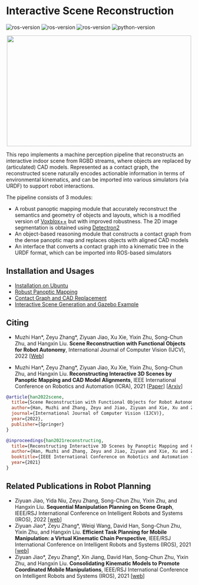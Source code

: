 # Interactive Scene Reconstruction

![ros-version](https://img.shields.io/badge/ubuntu%2016.04+ROS%20kinetic-passing-brightgreen)
![ros-version](https://img.shields.io/badge/ubuntu%2018.04+ROS%20melodic-passing-brightgreen)
![ros-version](https://img.shields.io/badge/ubuntu%2020.04+ROS%20noetic-passing-brightgreen)
![python-version](https://img.shields.io/badge/Python-3.7%2B-blue)

<p align="center">
  <img width="500" height="300" src="assets/motivation.jpg">
</p>

This repo implements a machine perception pipeline that reconstructs an interactive indoor scene from RGBD streams, where objects are replaced by (articulated) CAD models. Represented as a contact graph, the reconstructed scene naturally encodes actionable information in terms of environmental kinematics, and can be imported into various simulators (via URDF) to support robot interactions.

The pipeline consists of 3 modules:
- A robust panoptic mapping module that accurately reconstruct the semantics and geometry of objects and layouts, which is a modified version of [Voxblox++](https://github.com/ethz-asl/voxblox-plusplus) but with improved robustness. The 2D image segmentation is obtained using [Detectron2](https://github.com/facebookresearch/detectron2)
- An object-based reasoning module that constructs a contact graph from the dense panoptic map and replaces objects with aligned CAD models
- An interface that converts a contact graph into a kinematic tree in the URDF format, which can be imported into ROS-based simulators

## Installation and Usages

- [Installation on Ubuntu](assets/INSTALL.md)
- [Robust Panoptic Mapping](mapping/)
- [Contact Graph and CAD Replacement](cad_replacement/)
- [Interactive Scene Generation and Gazebo Example](interactive_scene/)


## Citing

- Muzhi Han\*, Zeyu Zhang\*, Ziyuan Jiao, Xu Xie, Yixin Zhu, Song-Chun Zhu, and Hangxin Liu. **Scene Reconstruction with Functional Objects for Robot Autonomy**, International Journal of Computer Vision (IJCV), 2022  [[Web](https://sites.google.com/view/ijcv2022-reconstruction)]

- Muzhi Han\*, Zeyu Zhang\*, Ziyuan Jiao, Xu Xie, Yixin Zhu, Song-Chun Zhu, and Hangxin Liu. **Reconstructing Interactive 3D Scenes by Panoptic Mapping and CAD Model Alignments**, IEEE International Conference on Robotics and Automation (ICRA), 2021 [[Paper](https://ieeexplore.ieee.org/document/9561546)] [[Arxiv](https://arxiv.org/abs/2103.16095)]

```bibtex
@article{han2022scene,
  title={Scene Reconstruction with Functional Objects for Robot Autonomy},
  author={Han, Muzhi and Zhang, Zeyu and Jiao, Ziyuan and Xie, Xu and Zhu, Yixin and Zhu, Song-Chun and Liu, Hangxin},
  journal={International Journal of Computer Vision (IJCV)},
  year={2022},
  publisher={Springer}
}

@inproceedings{han2021reconstructing,
  title={Reconstructing Interactive 3D Scenes by Panoptic Mapping and CAD Model Alignments},
  author={Han, Muzhi and Zhang, Zeyu and Jiao, Ziyuan and Xie, Xu and Zhu, Yixin and Zhu, Song-Chun and Liu, Hangxin},
  booktitle={IEEE International Conference on Robotics and Automation (ICRA)},
  year={2021}
}
```

## Related Publications in Robot Planning

- Ziyuan Jiao, Yida Niu, Zeyu Zhang, Song-Chun Zhu, Yixin Zhu, and Hangxin Liu. **Sequential Manipulation Planning on Scene Graph**, IEEE/RSJ International Conference on Intelligent Robots and Systems (IROS), 2022 [[web](https://sites.google.com/view/planning-on-graph/home)]
- Ziyuan Jiao\*, Zeyu Zhang\*, Weiqi Wang, David Han, Song-Chun Zhu, Yixin Zhu, and Hangxin Liu. **Efficient Task Planning for Mobile Manipulation: a Virtual Kinematic Chain Perspective**, IEEE/RSJ International Conference on Intelligent Robots and Systems (IROS), 2021 [[web](https://sites.google.com/view/iros2021-vkc/home/vkc-task?authuser=0)]
- Ziyuan Jiao\*, Zeyu Zhang\*, Xin Jiang, David Han, Song-Chun Zhu, Yixin Zhu, and Hangxin Liu. **Consolidating Kinematic Models to Promote Coordinated Mobile Manipulations**, IEEE/RSJ International Conference on Intelligent Robots and Systems (IROS), 2021 [[web](https://sites.google.com/view/iros2021-vkc/home/vkc-motion?authuser=0)]



